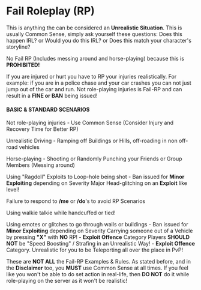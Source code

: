 # Fail Roleplay (RP)

This is anything the can be considered an **Unrealistic Situation**. This is usually Common Sense, simply ask yourself these questions: Does this happen IRL? or Would you do this IRL? or Does this match your character's storyline?

No Fail RP (Includes messing around and horse-playing) because this is **PROHIBITED!**

If you are injured or hurt you have to RP your injuries realistically. For example: if you are in a police chase and your car crashes you can not just jump out of the car and run. Not role-playing injuries is Fail-RP and can result in a **FINE or BAN** being issued!

#### **BASIC & STANDARD SCENARIOS** <a href="#basic-and-standard-scenarios" id="basic-and-standard-scenarios"></a>

Not role-playing injuries - Use Common Sense (Consider Injury and Recovery Time for Better RP)

Unrealistic Driving - Ramping off Buildings or Hills, off-roading in non off-road vehicles

Horse-playing - Shooting or Randomly Punching your Friends or Group Members (Messing around)

Using "Ragdoll" Exploits to Loop-hole being shot - Ban issued for **Minor Exploiting** depending on Severity Major Head-glitching on an **Exploit** like level!

Failure to respond to **/me** or **/do**'s to avoid RP Scenarios

Using walkie talkie while handcuffed or tied!

Using emotes or glitches to go through walls or buildings - Ban issued for **Minor Exploiting** depending on Severity Carrying someone out of a Vehicle by pressing **"X"** with **NO** RP! - **Exploit Offence** Category Players **SHOULD NOT** be "Speed Boosting" / Strafing in an Unrealistic Way! - **Exploit Offence** Category. Unrealistic for you to be Teleporting all over the place in PvP!

These are **NOT ALL** the Fail-RP Examples & Rules. As stated before, and in the **Disclaimer** too, you **MUST** use Common Sense at all times. If you feel like you won't be able to do set action in real-life, then **DO NOT** do it while role-playing on the server as it won't be realistic!
